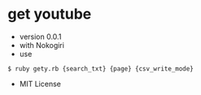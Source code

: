 get youtube
===========
- version 0.0.1
- with Nokogiri
- use
```shell
$ ruby gety.rb {search_txt} {page} {csv_write_mode}
```
- MIT License
